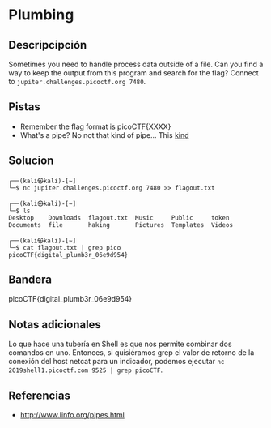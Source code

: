 # Plumbing
## Descripcipción
Sometimes you need to handle process data outside of a file. Can you find a way to keep the output from this program and search for the flag? Connect to `jupiter.challenges.picoctf.org 7480`.
## Pistas
- Remember the flag format is picoCTF{XXXX}
- What's a pipe? No not that kind of pipe... This [kind](http://www.linfo.org/pipes.html)
## Solucion
```
┌──(kali㉿kali)-[~]
└─$ nc jupiter.challenges.picoctf.org 7480 >> flagout.txt
                                                                            
┌──(kali㉿kali)-[~]
└─$ ls    
Desktop    Downloads  flagout.txt  Music     Public     token
Documents  file       haking       Pictures  Templates  Videos
                                                                            
┌──(kali㉿kali)-[~]
└─$ cat flagout.txt | grep pico
picoCTF{digital_plumb3r_06e9d954}

```
## Bandera
picoCTF{digital_plumb3r_06e9d954}
## Notas adicionales
Lo que hace una tubería en Shell es que nos permite combinar dos comandos en uno. Entonces, si quisiéramos grep el valor de retorno de la conexión del host netcat para un indicador, podemos ejecutar `nc 2019shell1.picoctf.com 9525 | grep picoCTF`.

## Referencias
- http://www.linfo.org/pipes.html